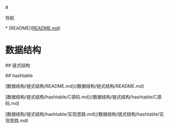 \#

导航

\* \[README\]\([README.md](README.md)\)

# 数据结构

\#\# 链式结构

\#\# hashtable

\[数据结构/链式结构/README.md\]\(/数据结构/链式结构/README.md\)

\[数据结构/链式结构/hashtable/C源码.md\]\(/数据结构/链式结构/hashtable/C源码.md\)

\[数据结构/链式结构/hashtable/实现思路.md\]\(/数据结构/链式结构/hashtable/实现思路.md\)

